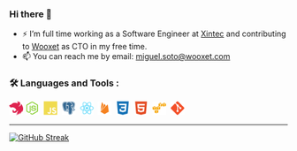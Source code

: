 ### Hi there 👋

- ⚡ I’m full time working as a Software Engineer at <a href="https://xintec.cl/">Xintec</a> and contributing to <a href="https://wooxet.com/">Wooxet</a> as CTO in my free time.
- 📫 You can reach me by email: miguel.soto@wooxet.com

### :hammer_and_wrench: Languages and Tools :

<div>
    <img src="https://github.com/devicons/devicon/blob/master/icons/nestjs/nestjs-plain.svg" title="Nestjs"
        **alt="Git" width="25" height="25" />
    <img src="https://github.com/devicons/devicon/blob/master/icons/nodejs/nodejs-plain.svg" title="NodeJS"
        alt="NodeJS" width="25" height="25" />&nbsp;
    <img src="https://github.com/devicons/devicon/blob/master/icons/javascript/javascript-plain.svg"
        title="JavaScript" alt="JavaScript" width="25" height="25" />&nbsp;
        <img src="https://github.com/devicons/devicon/blob/master/icons/postgresql/postgresql-plain.svg" title="PostgreSQL"
        alt="PostgreSQL" width="25" height="25" />&nbsp;
    <img src="https://github.com/devicons/devicon/blob/master/icons/react/react-original.svg" title="React"
        alt="React" width="25" height="25" />&nbsp;
    <img src="https://github.com/devicons/devicon/blob/master/icons/firebase/firebase-plain.svg"
        title="Firebase" alt="Firebase" width="25" height="25" />&nbsp;
    <img src="https://github.com/devicons/devicon/blob/master/icons/css3/css3-plain.svg" title="CSS3" alt="CSS"
        width="25" height="25" />&nbsp;
    <img src="https://github.com/devicons/devicon/blob/master/icons/html5/html5-plain.svg" title="HTML5" alt="HTML"
        width="25" height="25" />&nbsp;
    <img src="https://github.com/devicons/devicon/blob/master/icons/amazonwebservices/amazonwebservices-original.svg"
        title="AWS" alt="AWS" width="25" height="25" />&nbsp;
    <img src="https://github.com/devicons/devicon/blob/master/icons/git/git-plain.svg" title="Git"
        **alt="Git" width="25" height="25" />
</div>
<hr>
 
[![GitHub Streak](http://github-readme-streak-stats.herokuapp.com?user=miguelsotobaez&theme=horizon)](https://git.io/streak-stats)



